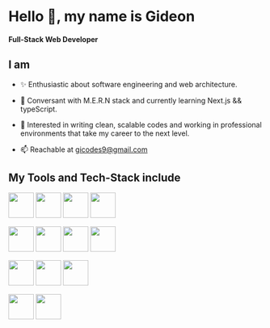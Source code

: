 # Hello 👋, my name is Gideon

#### Full-Stack Web Developer

## I am

- ✨ Enthusiastic about software engineering and web architecture.

- 🌱 Conversant with M.E.R.N stack and currently learning Next.js && typeScript.

- 🎯 Interested in writing clean, scalable codes and working in professional environments that take my career to the next level.

- 📫 Reachable at gicodes9@gmail.com 


## My Tools and Tech-Stack include
<img src="https://user-images.githubusercontent.com/104095690/223823851-13fde56a-0999-41eb-825c-06ae58aa431a.png" width=50>  <img src="https://user-images.githubusercontent.com/104095690/223823901-aa3c767e-8a52-4566-8606-ed6045add39d.png" width=50>  <img src="https://user-images.githubusercontent.com/104095690/223824032-b76026c7-eb9f-41dd-ab1f-f54de09c98ed.png" width=50>  <img src="https://user-images.githubusercontent.com/104095690/223824138-c42b9f21-a470-4e46-a7ab-4f4eeddb3d27.png" width=50> 

<img src="https://user-images.githubusercontent.com/104095690/223829517-a7052097-55d1-4d76-99f3-c724216a0815.png" width=50>  <img src="https://user-images.githubusercontent.com/104095690/223842100-d50fb241-802b-4fc9-88f5-c6491fa39453.png" width=50>  <img src="https://user-images.githubusercontent.com/104095690/223823596-3dea137c-e9d6-49f9-ad3b-055b0053b0de.png" width=50>  <img src="https://user-images.githubusercontent.com/104095690/223833841-d1adb491-092e-44c8-a519-945d60f4ff61.png" width=50>  

 <img src="https://user-images.githubusercontent.com/104095690/223833207-1a606059-a5a7-4884-9950-18c38a61de7e.png" width=50>  <img src="https://user-images.githubusercontent.com/104095690/223841208-7f03508a-2d4b-4a59-8daa-37d2509138b6.png" width=50>  <img src="https://user-images.githubusercontent.com/104095690/223833691-e75792a0-56cf-4b8d-be1c-7bcb0cb28554.png" width=50>  

<img src="https://user-images.githubusercontent.com/104095690/223833076-5dd88fcf-a158-4df2-97f2-73b36f2ef66b.png" width=50>  <img src="https://user-images.githubusercontent.com/104095690/223833489-4a010af2-150c-40bd-8155-417c510f937b.png" width=50> 


